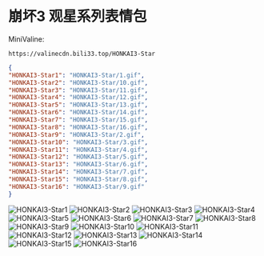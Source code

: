 # 崩坏3 观星系列表情包

MiniValine:

`https://valinecdn.bili33.top/HONKAI3-Star`

```json
{
"HONKAI3-Star1": "HONKAI3-Star/1.gif",
"HONKAI3-Star2": "HONKAI3-Star/10.gif",
"HONKAI3-Star3": "HONKAI3-Star/11.gif",
"HONKAI3-Star4": "HONKAI3-Star/12.gif",
"HONKAI3-Star5": "HONKAI3-Star/13.gif",
"HONKAI3-Star6": "HONKAI3-Star/14.gif",
"HONKAI3-Star7": "HONKAI3-Star/15.gif",
"HONKAI3-Star8": "HONKAI3-Star/16.gif",
"HONKAI3-Star9": "HONKAI3-Star/2.gif",
"HONKAI3-Star10": "HONKAI3-Star/3.gif",
"HONKAI3-Star11": "HONKAI3-Star/4.gif",
"HONKAI3-Star12": "HONKAI3-Star/5.gif",
"HONKAI3-Star13": "HONKAI3-Star/6.gif",
"HONKAI3-Star14": "HONKAI3-Star/7.gif",
"HONKAI3-Star15": "HONKAI3-Star/8.gif",
"HONKAI3-Star16": "HONKAI3-Star/9.gif"
}
```

![HONKAI3-Star1](https://valinecdn.bili33.top/HONKAI3-Star/1.gif)
![HONKAI3-Star2](https://valinecdn.bili33.top/HONKAI3-Star/10.gif)
![HONKAI3-Star3](https://valinecdn.bili33.top/HONKAI3-Star/11.gif)
![HONKAI3-Star4](https://valinecdn.bili33.top/HONKAI3-Star/12.gif)
![HONKAI3-Star5](https://valinecdn.bili33.top/HONKAI3-Star/13.gif)
![HONKAI3-Star6](https://valinecdn.bili33.top/HONKAI3-Star/14.gif)
![HONKAI3-Star7](https://valinecdn.bili33.top/HONKAI3-Star/15.gif)
![HONKAI3-Star8](https://valinecdn.bili33.top/HONKAI3-Star/16.gif)
![HONKAI3-Star9](https://valinecdn.bili33.top/HONKAI3-Star/2.gif)
![HONKAI3-Star10](https://valinecdn.bili33.top/HONKAI3-Star/3.gif)
![HONKAI3-Star11](https://valinecdn.bili33.top/HONKAI3-Star/4.gif)
![HONKAI3-Star12](https://valinecdn.bili33.top/HONKAI3-Star/5.gif)
![HONKAI3-Star13](https://valinecdn.bili33.top/HONKAI3-Star/6.gif)
![HONKAI3-Star14](https://valinecdn.bili33.top/HONKAI3-Star/7.gif)
![HONKAI3-Star15](https://valinecdn.bili33.top/HONKAI3-Star/8.gif)
![HONKAI3-Star16](https://valinecdn.bili33.top/HONKAI3-Star/9.gif)